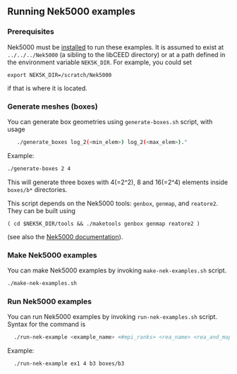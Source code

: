 ## Running Nek5000 examples

### Prerequisites

Nek5000 must be [installed](https://nek5000.mcs.anl.gov/getstarted/) to
run these examples.  It is assumed to exist at `../../../Nek5000` (a
sibling to the libCEED directory) or at a path defined in the
environment variable `NEK5K_DIR`.  For example, you could set

    export NEK5K_DIR=/scratch/Nek5000

if that is where it is located.

### Generate meshes (boxes)

You can generate box geometries using `generate-boxes.sh` script, with
usage

```sh
   ./generate_boxes log_2(<min_elem>) log_2(<max_elem>)."
```

Example:
```sh
./generate-boxes 2 4
```
This will generate three boxes with 4(=2^2), 8 and 16(=2^4) elements inside
`boxes/b*` directories.

This script depends on the Nek5000 tools: `genbox`, `genmap`, and
`reatore2`.  They can be built using

    ( cd $NEK5K_DIR/tools && ./maketools genbox genmap reatore2 )

(see also the [Nek5000 documentation](https://nek5000.mcs.anl.gov/getstarted/)).


### Make Nek5000 examples

You can make Nek5000 examples by invoking `make-nek-examples.sh` script.
```sh
./make-nek-examples.sh
```

### Run Nek5000 examples

You can run Nek5000 examples by invoking `run-nek-examples.sh` script.
Syntax for the command is
```sh
  ./run-nek-example <example_name> <#mpi_ranks> <rea_name> <rea_and_map_path>"
```

Example:
```
  ./run-nek-example ex1 4 b3 boxes/b3
```
